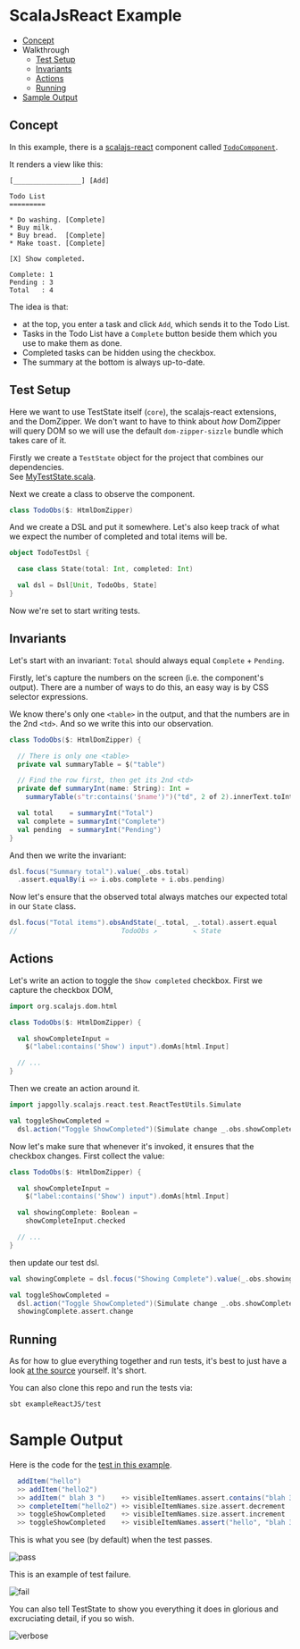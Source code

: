 # ScalaJsReact Example

- [Concept](#concept)
- Walkthrough
  - [Test Setup](#test-setup)
  - [Invariants](#invariants)
  - [Actions](#actions)
  - [Running](#running)
- [Sample Output](#sample-output)


## Concept
In this example, there is a [scalajs-react](https://github.com/japgolly/scalajs-react)
component called [`TodoComponent`](src/main/scala/teststate/example/react/TodoComponent.scala).

It renders a view like this:
```
[_________________] [Add]

Todo List
=========

* Do washing. [Complete]
* Buy milk.
* Buy bread.  [Complete]
* Make toast. [Complete]

[X] Show completed.

Complete: 1
Pending : 3
Total   : 4
```

The idea is that:
* at the top, you enter a task and click `Add`, which sends it to the Todo List.
* Tasks in the Todo List have a `Complete` button beside them which you use to make them as done.
* Completed tasks can be hidden using the checkbox.
* The summary at the bottom is always up-to-date.

## Test Setup

Here we want to use TestState itself (`core`), the scalajs-react extensions, and the DomZipper.
We don't want to have to think about *how* DomZipper will query DOM so we will use the default `dom-zipper-sizzle` bundle which takes care of it.

Firstly we create a `TestState` object for the project that combines our dependencies.
<br>See [MyTestState.scala](src/test/scala/teststate/example/react/MyTestState.scala).

Next we create a class to observe the component.
```scala
class TodoObs($: HtmlDomZipper)
```

And we create a DSL and put it somewhere.
Let's also keep track of what we expect the number of completed and total items will be.
```scala
object TodoTestDsl {

  case class State(total: Int, completed: Int)

  val dsl = Dsl[Unit, TodoObs, State]
}
```

Now we're set to start writing tests.

## Invariants

Let's start with an invariant: `Total` should always equal `Complete` + `Pending`.

Firstly, let's capture the numbers on the screen (i.e. the component's output).
There are a number of ways to do this, an easy way is by CSS selector expressions.

We know there's only one `<table>` in the output, and that the numbers are in the 2nd `<td>`.
And so we write this into our observation.
```scala
class TodoObs($: HtmlDomZipper) {

  // There is only one <table>
  private val summaryTable = $("table")

  // Find the row first, then get its 2nd <td>
  private def summaryInt(name: String): Int =
    summaryTable(s"tr:contains('$name')")("td", 2 of 2).innerText.toInt

  val total    = summaryInt("Total")
  val complete = summaryInt("Complete")
  val pending  = summaryInt("Pending")
}
```

And then we write the invariant:
```scala
dsl.focus("Summary total").value(_.obs.total)
  .assert.equalBy(i => i.obs.complete + i.obs.pending)
```

Now let's ensure that the observed total always matches our expected total in our `State` class.

```scala
dsl.focus("Total items").obsAndState(_.total, _.total).assert.equal
//                          TodoObs ↗         ↖ State
```

## Actions

Let's write an action to toggle the `Show completed` checkbox.
First we capture the checkbox DOM,
```scala
import org.scalajs.dom.html

class TodoObs($: HtmlDomZipper) {

  val showCompleteInput =
    $("label:contains('Show') input").domAs[html.Input]

  // ...
}
```

Then we create an action around it.
```scala
import japgolly.scalajs.react.test.ReactTestUtils.Simulate

val toggleShowCompleted =
  dsl.action("Toggle ShowCompleted")(Simulate change _.obs.showCompleteInput)
```

Now let's make sure that whenever it's invoked, it ensures that the checkbox changes.
First collect the value:
```scala
class TodoObs($: HtmlDomZipper) {

  val showCompleteInput =
    $("label:contains('Show') input").domAs[html.Input]

  val showingComplete: Boolean =
    showCompleteInput.checked

  // ...
}
```
then update our test dsl.
```scala
val showingComplete = dsl.focus("Showing Complete").value(_.obs.showingComplete)

val toggleShowCompleted =
  dsl.action("Toggle ShowCompleted")(Simulate change _.obs.showCompleteInput) +>
  showingComplete.assert.change
```

## Running

As for how to glue everything together and run tests,
it's best to just have a look [at the source](src/test/scala/teststate/example/react/) yourself.
It's short.

You can also clone this repo and run the tests via:
```sh
sbt exampleReactJS/test
```


# Sample Output

Here is the code for the [test in this example](src/test/scala/teststate/example/react/TodoTest.scala).

```scala
  addItem("hello")
  >> addItem("hello2")
  >> addItem(" blah 3 ")    +> visibleItemNames.assert.contains("blah 3")
  >> completeItem("hello2") +> visibleItemNames.size.assert.decrement
  >> toggleShowCompleted    +> visibleItemNames.size.assert.increment
  >> toggleShowCompleted    +> visibleItemNames.assert("hello", "blah 3")
```

This is what you see (by default) when the test passes.

![pass](output-pass.png)

This is an example of test failure.

![fail](output-fail.png)

You can also tell TestState to show you everything it does in glorious and excruciating detail, if you so wish.

![verbose](output-verbose.png)
